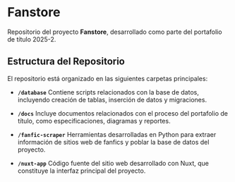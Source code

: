 # Fanstore

Repositorio del proyecto **Fanstore**, desarrollado como parte del portafolio de título 2025-2.

## Estructura del Repositorio

El repositorio está organizado en las siguientes carpetas principales:

- **`/database`**
  Contiene scripts relacionados con la base de datos, incluyendo creación de tablas, inserción de datos y migraciones.

- **`/docs`**
  Incluye documentos relacionados con el proceso del portafolio de título, como especificaciones, diagramas y reportes.

- **`/fanfic-scraper`**
  Herramientas desarrolladas en Python para extraer información de sitios web de fanfics y poblar la base de datos del proyecto.

- **`/nuxt-app`**
  Código fuente del sitio web desarrollado con Nuxt, que constituye la interfaz principal del proyecto.